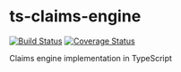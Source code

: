 # ts-claims-engine
[![Build Status](https://travis-ci.org/byu-oit/ts-claims-engine.svg?branch=master)](https://travis-ci.org/byu-oit/ts-claims-engine)
[![Coverage Status](https://coveralls.io/repos/github/byu-oit/ts-claims-engine/badge.svg?branch=master)](https://coveralls.io/github/byu-oit/ts-claims-engine?branch=master)

Claims engine implementation in TypeScript
